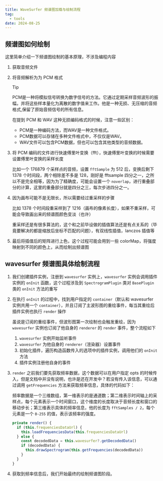 ```yaml
---
title: WaveSurfer 频谱图加载与绘制流程
tag:
  - tools
date: 2024-08-25
---
```


## 频谱图如何绘制

这里简单介绍一下频谱图绘制的基本原理，不涉及编程内容

1. 获取音频文件

2. 将音频解析为为 PCM 格式

   > [!tip]
   >
   > PCM是一种将模拟信号转换为数字信号的方法。它通过定期采样音频波形的振幅，并将这些样本量化为离散的数字值来工作。他是一种无损、无压缩的音频格式,保留了原始音频信号的所有信息。
   >
   > 在提到 PCM 和 WAV 这种无损编码格式的时候，注意一些区别：
   >
   > - PCM是一种编码方法，而WAV是一种文件格式。
   > - PCM数据可以存储在多种文件格式中，不仅仅是WAV。
   > - WAV文件可以包含PCM数据，但也可以包含其他类型的音频数据。

3. 将 PCM 编码的文件进行快速傅里叶变换（fft），快速傅里叶变换的时候需要设置傅里叶变换的采样长度

   比如一个 176879 个采样点的音频，设置 `fftSample` 为 512 后，变换后剩下 1378 个时间段，两个相除差不多是 128，刚好是 fftsample 四分之一，之所以不是完全相等，因为为了精确度，可能会设置一个 `noverlap`，进行重叠部分的计算，这里的重叠部分就是四分之三，每次步进四分之一。

4. 因为画布可能不是无限长，所以需要经过重采样的步骤

   比如 1378 个时间段重采样到了 1216（画布的像素长度），如果不重采样，可能会导致画出来的频谱图颜色变淡（也许）

   重采样还是有很多算法的，这个和之前毕设做的插值算法还是有点关系的（毕竟要解决的都是缩放后坐标不匹配的问题），有双线性插值，lanczos 插值等

5. 最后将插值后的矩阵进行上色，这个过程可能会用到一些 colorMap，将强度映射到不同的颜色上，从而绘制出频谱图

## wavesurfer 频谱图具体绘制流程

1. 我们创建插件实例，注册到 `wavesurfer` 实例上，`wavesurfer` 实例会调用插件实例的 `onInit` 函数，这个过程涉及到 `SpectrogramPlugin` 类对 `BasePlugin` 类的 `onInit` 方法的重写

2. 在执行 `onInit` 的过程中，找到用户指定的 `container`（默认和 wavesurfer 实例共用一个 `container`），并且订阅了主波形图的重绘事件，每当其重绘后插件实例也执行 `render` 操作

   虽说是订阅的重绘事件，但波形图第一次绘制也会触发重绘，因为 `wavesurfer` 实例也订阅了他自身的 `renderer` 的 `render` 事件，整个流程如下

   1. `wavesurfer` 实例开始监听事件
   2. `wavesurfer` 为他自身的 `renderer`（渲染器）设置事件
   3. 初始化插件，遍历构造函数传入的选项中的插件实例，调用他们的 `onInit` 方法
   4. 插件实例注册他自身的事件

3. `render` 之前我们要先获取频率数据，这个数据可以在用户指定 opts 的时候传入，但是文档中并没有说明，也许是还在开发中？若没有传入该信息，可以通过调用 `getFrequencies` 方法来获取频率信息，具体的代码如下：

   频率数据是一个三维数组，第一维表示的是通道数；第二维表示时间轴上的采样点，每个元素表示一个时间窗口，这个维度的长度取决于音频长度和窗口的移动步长；第三维表示具体的频率信息，他的长度为 `fftSamples / 2`，每个元素是一个 `0-255` 的值，表示该频率的强度。

   ```ts
   private render() {
     if (this.frequenciesDataUrl) {
       this.loadFrequenciesData(this.frequenciesDataUrl)
     } else {
       const decodedData = this.wavesurfer?.getDecodedData()
       if (decodedData) {
         this.drawSpectrogram(this.getFrequencies(decodedData))
       }
     }
   }
   ```

4. 获取到频率信息后，我们开始最终的绘制频谱图阶段。
